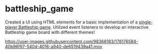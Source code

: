# battleship_game

Created a UI using HTML elements for a basic implementation of a [single-player Battleship game](https://battleship-single-player-game.netlify.app/). Utilized event listeners to develop an 
interactive Battleship game board with different themes!

https://user-images.githubusercontent.com/98368183/178176584-40b96f97-540d-4016-a940-de6519439a41.mov


